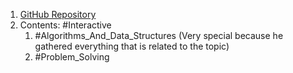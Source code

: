 1. [GitHub Repository](https://github.com/MTrajK/coding-problems)
2. Contents: #Interactive 
	1. #Algorithms_And_Data_Structures (Very special because he gathered everything that is related to the topic)
	2. #Problem_Solving 